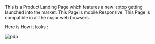 This is a Product Landing Page which features a new laptop getting launched into the market.
This Page is mobile Responsive.
This Page is compatible in all the major web browsers.

Here is How it looks :


![pdp](https://user-images.githubusercontent.com/39314095/128717411-57c84005-14bd-49e9-91b7-7cb15ac29056.PNG)

 
